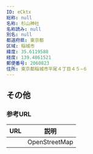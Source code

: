 ```yaml
---
ID: eCktx
総称: null
名称: 杉山神社
名称読み: null
別名: null
都道府県: 東京都
区域: 稲城市
緯度: 35.6119588
経度: 139.4861521
郵便番号: 2060823
住所: 東京都稲城市平尾４丁目４５−６
---
```


## その他

### 参考URL

| URL | 説明          |
| --- | ------------- |
|     | OpenStreetMap |
